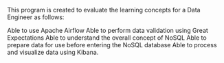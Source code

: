 This program is created to evaluate the learning concepts for a Data Engineer as follows:

Able to use Apache Airflow
Able to perform data validation using Great Expectations
Able to understand the overall concept of NoSQL
Able to prepare data for use before entering the NoSQL database
Able to process and visualize data using Kibana.
